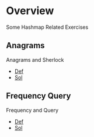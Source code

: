 
# Overview 

Some Hashmap Related Exercises 

## Anagrams 

Anagrams and Sherlock 
- [Def](https://www.hackerrank.com/challenges/sherlock-and-anagrams/problem)
- [Sol](sherlock_anagrams1.cpp)



## Frequency Query 

Frequency and Query 
- [Def](https://www.hackerrank.com/challenges/frequency-queries/)
- [Sol](frequency_query1.cpp)








